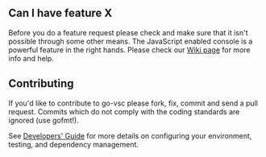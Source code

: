 ## Can I have feature X

Before you do a feature request please check and make sure that it isn't possible
through some other means. The JavaScript enabled console is a powerful feature
in the right hands. Please check our [Wiki page](https://github.com/vsportchain/go-vsc/wiki) for more info
and help.

## Contributing

If you'd like to contribute to go-vsc please fork, fix, commit and
send a pull request. Commits which do not comply with the coding standards
are ignored (use gofmt!).

See [Developers' Guide](https://github.com/vsportchain/go-vsc/wiki/Developers'-Guide)
for more details on configuring your environment, testing, and
dependency management.
